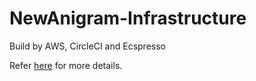 # NewAnigram-Infrastructure

Build by AWS, CircleCI and Ecspresso

Refer [here](https://whimsical.com/newanigram-2By7MmFUm89WpVv5kWZBcU) for more details.

